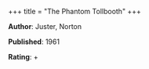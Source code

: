 +++
title = "The Phantom Tollbooth"
+++



**Author**: Juster, Norton

**Published**: 1961

**Rating**: +